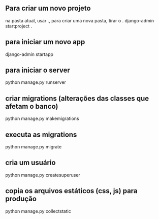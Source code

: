 
## Para criar um novo projeto
na pasta atual, usar ., para criar uma nova pasta, tirar o .
django-admin startproject <nome> .

## para iniciar um novo app
django-admin startapp <nome>

## para iniciar o server
python manage.py runserver

## criar migrations (alterações das classes que afetam o banco)
python manage.py makemigrations

## executa as  migrations
python manage.py migrate

## cria um usuário
python manage.py createsuperuser

## copia os arquivos estáticos (css, js) para produção
python manage.py collectstatic